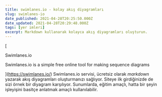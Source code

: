 ```yaml
---
title: swimlanes.io - kolay akış diyagramları
slug: swimlanes-io
date_published: 2021-04-28T20:25:50.000Z
date_updated: 2021-04-28T20:29:48.000Z
tags: [yer imleri]
excerpt: Markdown kullanarak kolayca akış diyagramları oluşturun.
---
```


[

Swimlanes.io

Swimlanes.io is a simple free online tool for making sequence diagrams

](https://swimlanes.io/)
Swimlanes.io servisi, ücretsiz olarak *markdown* yazarak akış diyagramları oluşturmanızı sağlıyor. Siteye ilk girdiğinizde de sizi örnek bir diyagram karşılıyor. Sunumlarda, eğitim amaçlı, hatta bir şeyin işleyişini basitçe anlatmak amaçlı kullanılabilir.

